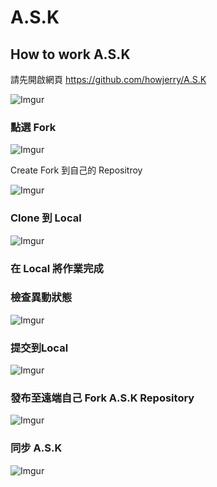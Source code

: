 # A.S.K

## How to work A.S.K

請先開啟網頁 https://github.com/howjerry/A.S.K

![Imgur](https://i.imgur.com/aXZtGhv.png)

### 點選 Fork

![Imgur](https://i.imgur.com/TxpxAGI.png)

Create Fork 到自己的 Repositroy

![Imgur](https://i.imgur.com/AZKXfw9.jpg)

### Clone 到 Local

![Imgur](https://i.imgur.com/OlykdTY.jpg)

### 在 Local 將作業完成

### 檢查異動狀態

![Imgur](https://i.imgur.com/OpZV27m.png)

### 提交到Local

![Imgur](https://i.imgur.com/f8vw1vD.png)

### 發布至遠端自己 Fork A.S.K Repository

![Imgur](https://i.imgur.com/Gd9II8K.png)

### 同步 A.S.K

![Imgur](https://i.imgur.com/mn0ROEx.png)
